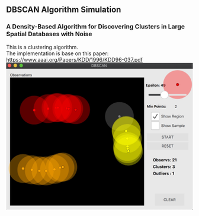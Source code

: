 ## DBSCAN Algorithm Simulation
### A Density-Based Algorithm for Discovering Clusters in Large Spatial Databases with Noise
This is a clustering algorithm. <br/>
The implementation is base on this paper: https://www.aaai.org/Papers/KDD/1996/KDD96-037.pdf
![Screen](./Temp/pic.jpg)
